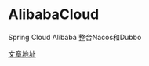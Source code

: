 # AlibabaCloud
Spring Cloud Alibaba 整合Nacos和Dubbo

[文章地址](https://p00q.cn/archives/springcloudalibaba%E6%95%B4%E5%90%88nacos%E5%92%8Cdubbo)
